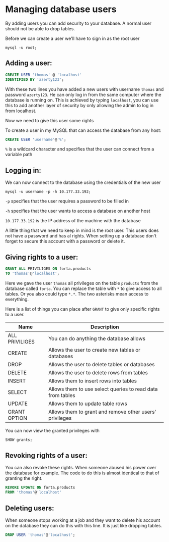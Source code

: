 # Managing database users

By adding users you can add security to your database. A normal user should not be able to drop tables.

Before we can create a user we'll have to sign in as the root user

```text
mysql -u root;
```

## Adding a user:

```sql
CREATE USER 'thomas' @ 'localhost'
IDENTIFIED BY 'azerty123';
```

With these two lines you have added a new users with username `thomas` and password `azerty123`. He can only log in from the same computer where the database is running on. This is achieved by typing `localhost`, you can use this to add another layer of security by only allowing the admin to log in from localhost.

Now we need to give this user some rights

To create a user in my MySQL that can access the database from any host:

```sql
CREATE USER 'username'@'%';
```

`%` is a wildcard character and specifies that the user can connect from a variable path

## Logging in:

We can now connect to the database using the credentials of the new user

```text
mysql -u username -p -h 10.177.33.192;
```

`-p` specifies that the user requires a password to be filled in

`-h` specifies that the user wants to access a database on another host

`10.177.33.192` is the IP address of the machine with the database

A little thing that we need to keep in mind is the root user. This users does not have a password and has al rights. When setting up a database don't forget to secure this account with a password or delete it.

## Giving rights to a user:

```sql
GRANT ALL PRIVILIGES ON forta.products
TO 'thomas'@'localhost';
```

Here we gave the user `thomas` all privileges on the table `products` from the database called `forta`. You can replace the table with `*` to give access to all tables. Or you also could type `*.*`. The two asterisks mean access to everything.

Here is a list of things you can place after `GRANT` to give only specific rights to a user.

| Name | Description |
| --- | --- |
| ALL PRIVILIGES | You can do anything the database allows |
| CREATE | Allows the user to create new tables or databases |
| DROP | Allows the user to delete tables or databases |
| DELETE | Allows the user to delete rows from tables |
| INSERT | Allows them to insert rows into tables |
| SELECT | Allows them to use select queries to read data from tables |
| UPDATE | Allows them to update table rows |
| GRANT OPTION | Allows them to grant and remove other users' privileges |

You can now view the granted privileges with

```sql
SHOW grants;
```

## Revoking rights of a user:

You can also revoke these rights. When someone abused his power over the database for example. The code to do this is almost identical to that of granting the right.

```sql
REVOKE UPDATE ON forta.products
FROM 'thomas'@'localhost'
```

## Deleting users:

When someone stops working at a job and they want to delete his account on the database they can do this with this line. It is just like dropping tables.

```sql
DROP USER 'thomas'@'localhost';
```

